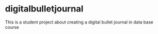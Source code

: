 # digitalbulletjournal
This is a student project about creating a digital bullet journal in data base course 
